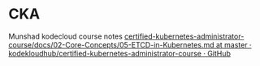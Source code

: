 # CKA 
Munshad kodecloud course notes
[certified-kubernetes-administrator-course/docs/02-Core-Concepts/05-ETCD-in-Kubernetes.md at master · kodekloudhub/certified-kubernetes-administrator-course · GitHub](https://github.com/kodekloudhub/certified-kubernetes-administrator-course/blob/master/docs/02-Core-Concepts/05-ETCD-in-Kubernetes.md)

